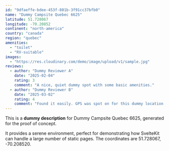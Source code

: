 ```yaml
---
id: "9dfaeffe-bdee-453f-801b-3f91cc37bfb0"
name: "Dummy Campsite Quebec 6625"
latitude: 51.728067
longitude: -70.20852
continent: "north-america"
country: "canada"
region: "quebec"
amenities:
  - "toilet"
  - "RV-suitable"
images:
  - "https://res.cloudinary.com/demo/image/upload/v1/sample.jpg"
reviews:
  - author: "Dummy Reviewer A"
    date: "2025-02-04"
    rating: 3
    comment: "A nice, quiet dummy spot with some basic amenities."
  - author: "Dummy Reviewer B"
    date: "2025-03-02"
    rating: 4
    comment: "Found it easily. GPS was spot on for this dummy location."
---
```


This is a **dummy description** for Dummy Campsite Quebec 6625, generated for the proof of concept.

It provides a serene environment, perfect for demonstrating how SvelteKit can handle a large number of static pages. The coordinates are 51.728067, -70.208520.
